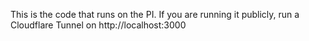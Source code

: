 This is the code that runs on the PI. If you are running it publicly, run a Cloudflare Tunnel on http://localhost:3000